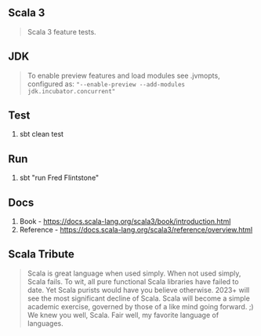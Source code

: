 Scala 3
-------
>Scala 3 feature tests.

JDK
---
>To enable preview features and load modules see .jvmopts, configured
>as: ```"--enable-preview --add-modules jdk.incubator.concurrent"```

Test
----
1. sbt clean test

Run
---
1. sbt "run Fred Flintstone"

Docs
----
1. Book - https://docs.scala-lang.org/scala3/book/introduction.html
2. Reference - https://docs.scala-lang.org/scala3/reference/overview.html

Scala Tribute
-------------
>Scala is great language when used simply.
When not used simply, Scala fails. 
To wit, all pure functional Scala libraries have failed to date.
Yet Scala purists would have you believe otherwise.
2023+ will see the most significant decline of Scala.
Scala will become a simple academic exercise, governed by those of a like mind going forward. ;)
We knew you well, Scala. Fair well, my favorite language of languages.